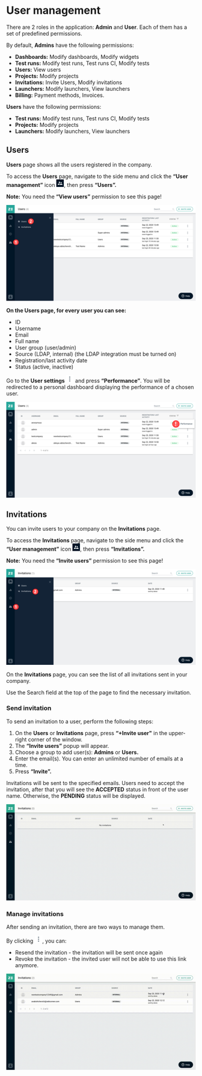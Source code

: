 # User management

There are 2 roles in the application: **Admin** and **User**. Each of them has a set of predefined permissions.

By default, **Admins** have the following permissions:

* **Dashboards:** Modify dashboards, Modify widgets
* **Test runs:** Modify test runs, Test runs CI, Modify tests
* **Users:** View users
* **Projects:** Modify projects
* **Invitations:** Invite Users, Modify invitations
* **Launchers:** Modify launchers, View launchers
* **Billing:** Payment methods, Invoices.

**Users** have the following permissions:

* **Test runs:** Modify test runs, Test runs CI, Modify tests
* **Projects:** Modify projects
* **Launchers:** Modify launchers, View launchers


## Users
**Users** page shows all the users registered in the company.

To access the **Users** page, navigate to the side menu and click the **“User management”** icon ![User Management](https://github.com/zebrunner/documentation/blob/master/docs/assets/images/user_management_icon.png?raw=true), then press **“Users”.**

**Note:** You need the **“View users”** permission to see this page!

![Users Page](https://github.com/zebrunner/documentation/blob/master/docs/assets/images/user_management_page.png?raw=true) 

**On the Users page, for every user you can see:**

* ID
* Username 
* Email
* Full name
* User group (user/admin)
* Source (LDAP, internal) (the LDAP integration must be turned on)
* Registration/last activity date
* Status (active, inactive)

Go to the **User settings** ![User Settings](https://github.com/zebrunner/documentation/blob/master/docs/assets/images/icon_three_dot.png?raw=true) and press **“Performance”**. You will be redirected to a personal dashboard displaying the performance of a chosen user.

![User Performance](https://github.com/zebrunner/documentation/blob/master/docs/assets/images/users_management_performance.png?raw=true)

## Invitations
You can invite users to your company on the **Invitations** page.

To access the **Invitations** page, navigate to the side menu and click the **“User management”** icon ![User Management](https://github.com/zebrunner/documentation/blob/master/docs/assets/images/user_management_icon.png?raw=true), then press **“Invitations”.**

**Note:** You need the **“Invite users”** permission to see this page!

![Invitations Page](https://github.com/zebrunner/documentation/blob/master/docs/assets/images/invitations_page.png?raw=true)

On the **Invitations** page, you can see the list of all invitations sent in your company.

Use the Search field at the top of the page to find the necessary invitation.

### Send invitation 
To send an invitation to a user, perform the following steps:

1. On the **Users** or **Invitations** page, press **“+Invite user"** in the upper-right corner of the window.
2. The **“Invite users”** popup will appear.
3. Choose a group to add user(s): **Admins** or **Users.**
4. Enter the email(s). You can enter an unlimited number of emails at a time.
5. Press **“Invite”.**

Invitations will be sent to the specified emails. Users need to accept the invitation, after that you will see the **ACCEPTED** status in front of the user name. Otherwise, the **PENDING** status will be displayed.

![Send Invitation](https://github.com/zebrunner/documentation/blob/master/docs/assets/images/send_invitations.gif?raw=true)

### Manage invitations
After sending an invitation, there are two ways to manage them.

By clicking ![Invitation Settings](https://github.com/zebrunner/documentation/blob/master/docs/assets/images/icon_three_dot.png?raw=true), you can:

* Resend the invitation -  the invitation will be sent once again
* Revoke the invitation - the invited user will not be able to use this link anymore.

![Manage Invitations](https://github.com/zebrunner/documentation/blob/master/docs/assets/images/managing_invitations.gif?raw=true)
